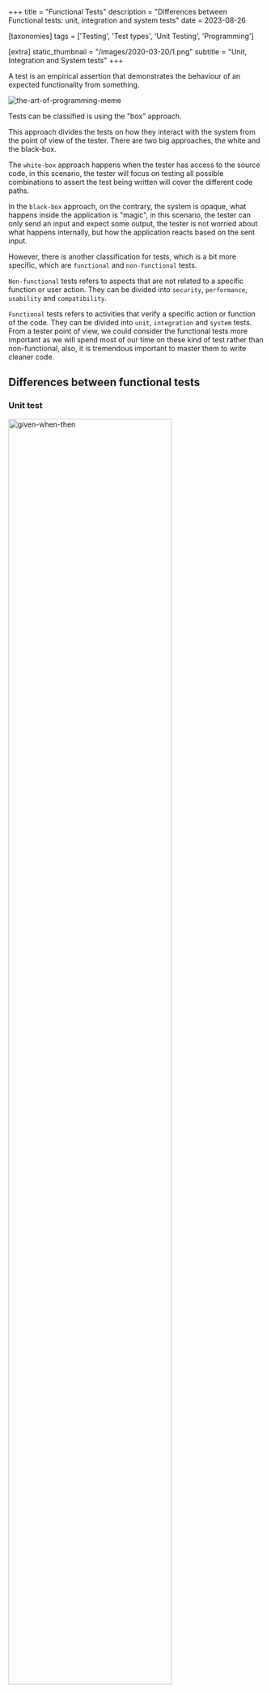 +++
title = "Functional Tests"
description = "Differences between Functional tests: unit, integration and system tests"
date = 2023-08-26

[taxonomies]
tags = ['Testing', 'Test types', 'Unit Testing', 'Programming']

[extra]
static_thumbnail = "/images/2020-03-20/1.png"
subtitle = "Unit, Integration and System tests"
+++

A test is an empirical assertion that demonstrates the behaviour of an expected functionality from something.

<!-- more -->

![the-art-of-programming-meme](/images/2020-03-20/1.png)

Tests can be classified is using the "box" approach.

This approach divides the tests on how they interact with the system from the point of view of the
tester. There are two big approaches, the white and the black-box.

The `white-box` approach happens when the tester has access to the source code, in this scenario, the tester will focus
on testing all possible combinations to assert the test being written will cover the different code paths.

In the `black-box` approach, on the contrary, the system is opaque, what happens inside the application is "magic", in
this scenario, the tester can only send an input and expect some output, the tester is not worried about what happens
internally, but how the application reacts based on the sent input.

However, there is another classification for tests, which is a bit more specific, which are `functional`
and `non-functional` tests.

`Non-functional` tests refers to aspects that are not related to a specific function or user action. They can be divided
into `security`, `performance`, `usability` and `compatibility`.

`Functional` tests refers to activities that verify a specific action or function of the code. They can be divided into
`unit`, `integration` and `system` tests. From a tester point of view, we could consider the functional tests more
important as we will spend most of our time on these kind of test rather than non-functional, also, it is tremendous
important to master them to write cleaner code.

## Differences between functional tests

### Unit test

<img src="/images/2020-03-20/2.png" alt="given-when-then" style="width: 80%">

A unit test is a verification between an input and an expected output, it is an isolated logic and decoupled from the
outside. We could consider a unit test as the public method from one API class. Usually, it is a good idea to use
interfaces to invert the dependencies in our application (~DIP: Dependency Inversion Principle).

Indeed, we can also depend on external dependencies using stubs or mocks.

The benefit of using unit test is that they took less time on execution, for that reason, they can be launched more
often. Also, they force you to write less coupled code, doing better software design.

So, a unit test is, therefore, the demonstration of an isolated functionality from the outside.

The unit tests give you:

- A simple way to test your code exhaustively and independently
- They command you to the portion of code that causes the problem

A test is not a unit test if…

- it performs queries to the database
- it connects in any way with the network
- it operates with a file system
- it cannot be launched in parallel with other unit tests
- you need to modify any file (config file for example) to be able to run it

They are also known as ‘white box testing’. We know the internal code from the method.

The tests are focused on the object state.

There are frameworks for automatizing this task, the most popular is the xUnit family: JUnit, PHPUnit…

### Integration test

The integration tests are similar to the units except that they are focused on proving the interaction between two or
more components together, they could be classes, modules, etc…

Further, this kind of tests can connect to the database, to the network, filesystem, etc.

The integration tests are slower than unit tests due to their complexity, besides, sometimes it’s needed to load
specific configuration in order to work properly.

These kinds of tests are dependent on the environment, I mean, if a test fails, the problem could be a different
configuration from one environment to another.

You can even create integration tests with PHPUnit, the `Unit` in the name is just a convention.

### System test

The system tests are called end-to-end (E2E) or browser testing.

These kinds of tests do not check the how, but the what, I mean, if that specific test executes some magic but the
expected result is whatever we want.

In other words, we do not care what the developer did, we care about the output as we were the client.

<img src="/images/2020-03-20/3.png" alt="functional-test" style="width: 80%">

For example, if we send a form with a wrong value, we expect to see an error message in a specific field, we do not care
about what regular expression is and why it failed.

Those tests are also known as “black-box testing”. We do not know the code we are testing. They focus on object
behaviour.

One of the best known is Selenium.
